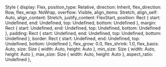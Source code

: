 Style {
    display: Flex,
    position_type: Relative,
    direction: Inherit,
    flex_direction: Row,
    flex_wrap: NoWrap,
    overflow: Visible,
    align_items: Stretch,
    align_self: Auto,
    align_content: Stretch,
    justify_content: FlexStart,
    position: Rect { start: Undefined, end: Undefined, top: Undefined, bottom: Undefined },
    margin: Rect { start: Undefined, end: Undefined, top: Undefined, bottom: Undefined },
    padding: Rect { start: Undefined, end: Undefined, top: Undefined, bottom: Undefined },
    border: Rect { start: Undefined, end: Undefined, top: Undefined, bottom: Undefined },
    flex_grow: 0.0,
    flex_shrink: 1.0,
    flex_basis: Auto,
    size: Size { width: Auto, height: Auto },
    min_size: Size { width: Auto, height: Auto },
    max_size: Size { width: Auto, height: Auto },
    aspect_ratio: Undefined
 },
